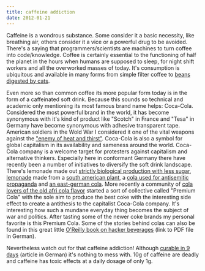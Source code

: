 ```yaml
---
title: caffeine addiction
date: 2012-01-21
---
```

Caffeine is a wondrous substance. Some consider it a basic necessity, like breathing air, others consider it a vice  or a powerful drug to be avoided. There's a saying that programmers/scientists are machines to turn coffee into code/knowledge. Coffee is certainly essential to the functioning of half the planet in the hours when humans are supposed to sleep, for night shift workers and all the overworked masses of today. It's consumption is ubiquitous and available in many forms from simple filter coffee to <a href="http://en.wikipedia.org/wiki/Kopi_Luwak">beans digested by cats</a>.

Even more so than common coffee its more popular form today is in the form of a caffeinated soft drink. Because this sounds so technical and academic only mentioning its most famous brand name helps: Coca-Cola. Considered the most powerful brand in the world, it has become synonymous with it's kind of product like "Scotch" in France and "Tesa" in Germany have become synonymous with adhesive transparent tape. American soldiers in the Wold War I considered it one of the vital weapons against the <a href="http://www.lettersofnote.com/2011/10/we-want-more-coca-cola.html">"enemy of heat and thirst"</a>. Coca-Cola is also a symbol for global capitalism in its availability and sameness around the world. Coca-Cola company is a welcome target for protesters against capitalism and alternative thinkers. Especially here in conformant Germany there have recently been a number of initiatives to diversify the soft drink landscape. There's lemonade made out <a href="http://www.bionade.com/bionade.php/20_en">strictly biological production with less sugar</a>, <a href="http://en.wikipedia.org/wiki/Club-Mate">lemonade</a> made from a <a href="http://en.wikipedia.org/wiki/Mate_(beverage)">south american plant</a>, a <a href="http://xroads.virginia.edu/~class/coke/coke2.html">cola used for antisemitic propaganda</a> and <a href="http://en.wikipedia.org/wiki/Vita_Cola">an east-german cola</a>. More recently a community of <a href="http://en.wikipedia.org/wiki/Premium-Cola">cola lovers of the old afri cola flavor</a> started a sort of collective called "Premium Cola" with the sole aim to produce the best coke with the interesting side effect to create a antithesis to the capitalist Coca-Cola company. It's interesting how such a mundane everyday thing becomes the subject of war and politics. After tasting some of the newer coke brands my personal favorite is this Premium Cola. Some of the stories behind colas can also be found in this great little <a href="http://www.oreilly.de/catalog/hackerbrauseprger/chapter/ch04.pdf">O'Reilly book on hacker beverages</a> (link to PDF file in German).

Nevertheless watch out for that caffeine addiction! Although <a href="http://de.wikipedia.org/wiki/Coffeinismus">curable in 9 days</a> (article in German) it's nothing to mess with. 10g of caffeine are deadly and caffeine has toxic effects at a daily dosage of only 1g.
